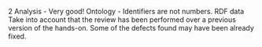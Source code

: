 2
    Analysis
        - Very good!
    Ontology
        - Identifiers are not numbers.
    RDF data
    Take into account that the review has been performed over a previous version of the hands-on. Some of the defects found may have been already fixed.
